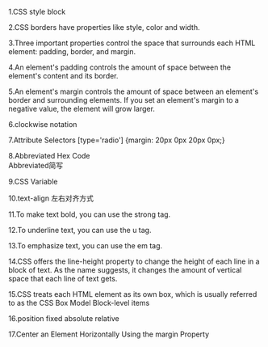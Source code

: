 1.CSS style block
<style>
</style>

2.CSS borders have properties like style, color and width.

3.Three important properties control the space that surrounds each HTML element: padding, border, and margin.

4.An element's padding controls the amount of space between the element's content and its border.

5.An element's margin controls the amount of space between an element's border and surrounding elements.
If you set an element's margin to a negative value, the element will grow larger.

6.clockwise notation

7.Attribute Selectors
[type='radio'] {margin: 20px 0px 20px 0px;}

8.Abbreviated Hex Code    
Abbreviated简写

9.CSS Variable

10.text-align 左右对齐方式

11.To make text bold, you can use the strong tag.

12.To underline text, you can use the u tag.

13.To emphasize text, you can use the em tag. 

14.CSS offers the line-height property to change the height of each line in a block of text. As the name suggests, it changes the amount of vertical space that each line of text gets.

15.CSS treats each HTML element as its own box, which is usually referred to as the CSS Box Model
Block-level items

16.position fixed absolute relative

17.Center an Element Horizontally Using the margin Property

